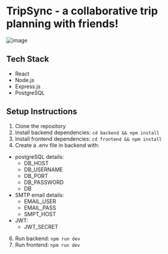 # TripSync - a collaborative trip planning with friends!
![image](https://github.com/user-attachments/assets/5db7a62d-7c57-412e-8270-36b8fdbd47fa)

## Tech Stack
- React
- Node.js
- Express.js
- PostgreSQL

## Setup Instructions
1. Clone the repository
2. Install backend dependencies: `cd backend && npm install`
3. Install frontend dependencies: `cd frontend && npm install`
4. Create a .env file in backend with:
  - postgreSQL details:
    - DB_HOST
    - DB_USERNAME
    - DB_PORT
    - DB_PASSWORD
    - DB
  - SMTP email details:
    - EMAIL_USER
    - EMAIL_PASS
    - SMPT_HOST
  - JWT:
    - JWT_SECRET
6. Run backend: `npm run dev`
7. Run frontend: `npm run dev`
